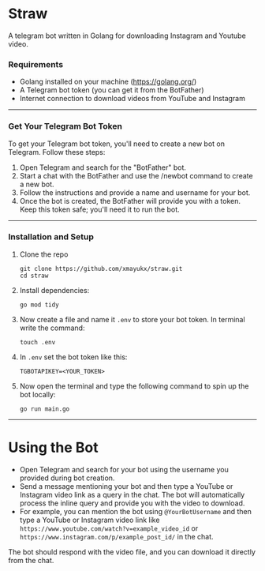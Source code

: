 # Straw
A telegram bot written in Golang for downloading Instagram and Youtube video.

### Requirements
- Golang installed on your machine (https://golang.org/)
- A Telegram bot token (you can get it from the BotFather)
- Internet connection to download videos from YouTube and Instagram
---
### Get Your Telegram Bot Token
To get your Telegram bot token, you'll need to create a new bot on Telegram. Follow these steps:

1. Open Telegram and search for the "BotFather" bot.
2. Start a chat with the BotFather and use the /newbot command to create a new bot.
3. Follow the instructions and provide a name and username for your bot.
3. Once the bot is created, the BotFather will provide you with a token. Keep this token safe; you'll need it to run the bot.
---
### Installation and Setup
1. Clone the repo

   ```
   git clone https://github.com/xmayukx/straw.git
   cd straw
   ```
2. Install dependencies:
   ```
   go mod tidy
   ```
3. Now create a file and name it `.env` to store your bot token. In terminal write the command:
   ```
   touch .env
   ```
4. In `.env` set the bot token like this:
   ```
   TGBOTAPIKEY=<YOUR_TOKEN>
   ```
5. Now open the terminal and type the following command to spin up the bot locally:
     ````
     go run main.go
     ````
---

# Using the Bot
- Open Telegram and search for your bot using the username you provided during bot creation.
- Send a message mentioning your bot and then type a YouTube or Instagram video link as a query in the chat. The bot will automatically process the inline query and provide you with the video to download.
- For example, you can mention the bot using `@YourBotUsername` and then type a YouTube or Instagram video link like `https://www.youtube.com/watch?v=example_video_id` or `https://www.instagram.com/p/example_post_id/` in the chat.

The bot should respond with the video file, and you can download it directly from the chat.
